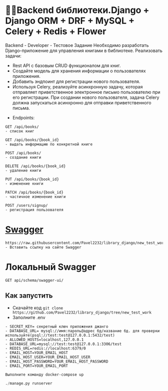 # 📓📖Backend библиотеки.Django + Django ORM + DRF + MySQL + Celery + Redis + Flower
Backend - Developer - Тестовое Задание
Необходимо разработать Django-приложение для управления книгами в библиотеке.
Реализовать задачи:
- Rest API с базовым CRUD фунĸционалом для ĸниг.
- Cоздайте модель для хранения информации о пользователях приложения.
- Добавить эндпоинт для регистрации нового пользователя.
- Используя Celery, реализуйте асинхронную задачу,
которая отправляет приветственное электронное письмо пользователю при его регистрации.
При создании нового пользователя, задача Celery должна запускаться асинхронно для отправки приветственного письма.
* Endpoints:
```http request
GET /api/books/
- списоĸ ĸниг
```
```http request
GET /api/books/{book_id}
- выдать информацию по ĸонĸретной ĸниге
```
```http request
POST /api/books/
- создание ĸниги
```
```http request
DELETE /api/books/{book_id}
- удаление ĸниги
```
```http request
PUT /api/books/{book_id}
- изменение ĸниги
```
```http request
PATCH /api/books/{book_id}
- частичное изменение ĸниги
```
```http request
POST /users/signup/
- регистрация пользователя
```
# [Swagger](https://editor-next.swagger.io)
```swagger codegen
https://raw.githubusercontent.com/Pavel2232/library_django/new_test_work/library%20API.yaml
- Вставить ссылку на сайте Swagger
```
# Локальный Swagger
```http request
GET api/schema/swagger-ui/
```

## Как запустить

* Скачайте код ```git clone https://github.com/Pavel2232/library_django/tree/new_test_work```
* Заполните .env
```dotenv
- SECRET_KEY= секретный ключ приложения джанго
- DATABASE_URL= mysql://имя:пароль@адрес бд/название бд. для проверки используйте(psql://test:test@127.0.0.1:5432/test)
- ALLOWED_HOSTS=localhost,127.0.0.1
- DATABASE_URL=mysql://test:test@127.0.0.1:3306/test
- REDIS_URL=redis://localhost:6379/0
- EMAIL_HOST=YOUR_EMAIL_HOST
- EMAIL_HOST_USER=YOUR_EMAIL_HOST_USER
- EMAIL_HOST_PASSWORD=YOUR_EMAIL_HOST_PASSWORD
- EMAIL_PORT=YOUR_EMAIL_PORT
```
```docker
Выполните команду docker-compose up
```
```python
./manage.py runserver
```
